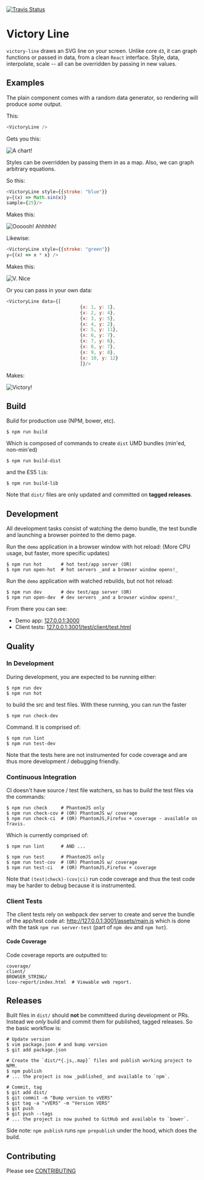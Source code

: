 [![Travis Status][trav_img]][trav_site]


Victory Line
============

`victory-line` draws an SVG line on your screen. Unlike core `d3`, it can graph
functions or passed in data, from a clean `React` interface. Style, data,
interpolate, scale -- all can be overridden by passing in new values.

## Examples

The plain component comes with a random data generator, so rendering will
produce *some* output.

This:

``` javascript
<VictoryLine />
```

Gets you this:

![A chart!](victory-line_rand.png)

Styles can be overridden by passing them in as a map. Also, we can graph
arbitrary equations.

So this:

``` javascript
<VictoryLine style={{stroke: "blue"}}
y={(x) => Math.sin(x)}
sample={25}/>
```

Makes this:

![Oooooh! Ahhhhh!](victory-line_sin.png)

Likewise:

``` javascript
<VictoryLine style={{stroke: "green"}}
y={(x) => x * x} />
```

Makes this:

![V. Nice](victory-line_equation.png)

Or you can pass in your own data:

``` javascript
<VictoryLine data={[
                           {x: 1, y: 1},
                           {x: 2, y: 4},
                           {x: 3, y: 5},
                           {x: 4, y: 2},
                           {x: 5, y: 11},
                           {x: 6, y: 7},
                           {x: 7, y: 6},
                           {x: 8, y: 7},
                           {x: 9, y: 8},
                           {x: 10, y: 12}
                           ]}/>
```

Makes:

![Victory!](victory-line_data-passed-in.png)

## Build

Build for production use (NPM, bower, etc).

```
$ npm run build
```

Which is composed of commands to create `dist` UMD bundles (min'ed, non-min'ed)

```
$ npm run build-dist
```

and the ES5 `lib`:

```
$ npm run build-lib
```

Note that `dist/` files are only updated and committed on **tagged releases**.


## Development

All development tasks consist of watching the demo bundle, the test bundle
and launching a browser pointed to the demo page.

Run the `demo` application in a browser window with hot reload:
(More CPU usage, but faster, more specific updates)

```
$ npm run hot       # hot test/app server (OR)
$ npm run open-hot  # hot servers _and a browser window opens!_
```

Run the `demo` application with watched rebuilds, but not hot reload:

```
$ npm run dev       # dev test/app server (OR)
$ npm run open-dev  # dev servers _and a browser window opens!_
```

From there you can see:

* Demo app: [127.0.0.1:3000](http://127.0.0.1:3000/)
* Client tests: [127.0.0.1:3001/test/client/test.html](http://127.0.0.1:3001/test/client/test.html)

## Quality

### In Development

During development, you are expected to be running either:

```
$ npm run dev
$ npm run hot
```

to build the src and test files. With these running, you can run the faster

```
$ npm run check-dev
```

Command. It is comprised of:

```
$ npm run lint
$ npm run test-dev
```

Note that the tests here are not instrumented for code coverage and are thus
more development / debugging friendly.

### Continuous Integration

CI doesn't have source / test file watchers, so has to _build_ the test files
via the commands:

```
$ npm run check     # PhantomJS only
$ npm run check-cov # (OR) PhantomJS w/ coverage
$ npm run check-ci  # (OR) PhantomJS,Firefox + coverage - available on Travis.
```

Which is currently comprised of:

```
$ npm run lint      # AND ...

$ npm run test      # PhantomJS only
$ npm run test-cov  # (OR) PhantomJS w/ coverage
$ npm run test-ci   # (OR) PhantomJS,Firefox + coverage
```

Note that `(test|check)-(cov|ci)` run code coverage and thus the
test code may be harder to debug because it is instrumented.

### Client Tests

The client tests rely on webpack dev server to create and serve the bundle
of the app/test code at: http://127.0.0.1:3001/assets/main.js which is done
with the task `npm run server-test` (part of `npm dev` and `npm hot`).

#### Code Coverage

Code coverage reports are outputted to:

```
coverage/
client/
BROWSER_STRING/
lcov-report/index.html  # Viewable web report.
```

## Releases

Built files in `dist/` should **not** be committeed during development or PRs.
Instead we _only_ build and commit them for published, tagged releases. So
the basic workflow is:

```
# Update version
$ vim package.json # and bump version
$ git add package.json

# Create the `dist/*{.js,.map}` files and publish working project to NPM.
$ npm publish
# ... the project is now _published_ and available to `npm`.

# Commit, tag
$ git add dist/
$ git commit -m "Bump version to vVERS"
$ git tag -a "vVERS" -m "Version VERS"
$ git push
$ git push --tags
# ... the project is now pushed to GitHub and available to `bower`.
```

Side note: `npm publish` runs `npm prepublish` under the hood, which does the
build.

## Contributing

Please see [CONTRIBUTING](CONTRIBUTING.md)

[trav_img]: https://api.travis-ci.org/FormidableLabs/formidable-react-component-boilerplate.svg
[trav_site]: https://travis-ci.org/FormidableLabs/formidable-react-component-boilerplate
